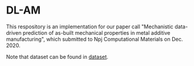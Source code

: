 # DL-AM

This respository is an implementation for our paper call "Mechanistic data-driven prediction of as-built mechanical properties in metal additive manufacturing", which submitted to Npj Computational Materials on Dec. 2020.

Note that dataset can be found in [dataset](https://github.com/xiaoyuxie-vico/DL_AM_Data).
